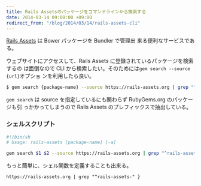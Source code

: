```yaml
---
title: Rails Assetsのパッケージをコマンドラインから検索する
date: 2014-03-14 09:00:00 +09:00
redirect_from: "/blog/2014/03/14/rails-assets-cli"
---
```


[Rails Assets](https://rails-assets.org/) は Bower パッケージを Bundler で管理出
来る便利なサービスである。

ウェブサイトにアクセスして、Rails Assets に登録されているパッケージを検索するの
は面倒なので CLI から検索したい。そのためには`gem search --source {url}`オプショ
ンを利用したら良い。

```bash
$ gem search {package-name} --source https://rails-assets.org | grep "^rails-assets-"
```

`gem search` は source を指定しているにも関わらず RubyGems.org のパッケージも引
っかかってしまうので Rails Assets のプレフィックスで抽出している。

### シェルスクリプト

```bash:rails-assets.sh
#!/bin/sh
# Usage: rails-assets [package-name] [-a]

gem search $1 $2 --source https://rails-assets.org | grep "^rails-assets-"
```

もっと簡単に、シェル関数を定義することも出来る。

```bash:~/.zshrc rails-assets(){ gem search $1 $2 --source
https://rails-assets.org | grep "^rails-assets-" }

```

```
